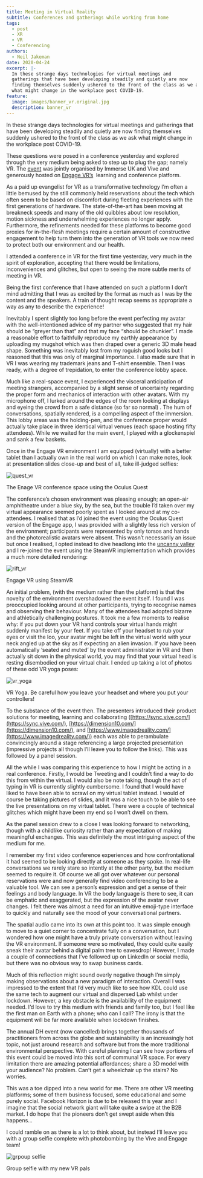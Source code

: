 ```yaml
---
title: Meeting in Virtual Reality
subtitle: Conferences and gatherings while working from home
tags:
  - post
  - XR
  - VR
  - Conferencing
authors:
  - Neil Jakeman
date: 2020-04-24
excerpt: |-
  In these strange days technologies for virtual meetings and 
  gatherings that have been developing steadily and quietly are now 
  finding themselves suddenly ushered to the front of the class as we ask 
  what might change in the workplace post COVID-19.
feature:
  image: images/banner_vr.original.jpg
  description: banner_vr
---
```


In these strange days technologies for virtual meetings and gatherings that have been developing steadily and quietly are now finding themselves suddenly ushered to the front of the class as we ask what might change in the workplace post COVID-19.

These questions were posed in a conference yesterday and explored through the very medium being asked to step up to plug the gap; namely VR. The [event](https://www.immerseuk.org/resources/future-of-work-in-vr-virtual-events/?utm_campaign=1726502_HTC%20Vive%20events%20e-shot14%20April%2020_Immerse%20UK&utm_medium=email&utm_source=dotdigital&dm_i=2VFU,1106E,7BJPRK,3WSMN,1) was jointly organised by Immerse UK and Vive and generously hosted on [Engage VR’s](https://engagevr.io/)  learning and conference platform.

As a paid up evangelist for VR as a transformative technology I’m often a little bemused by the still commonly held reservations about the tech which often seem to be based on discomfort during fleeting experiences with the first generations of hardware. The state-of-the-art has been moving at breakneck speeds and many of the old quibbles about low resolution, motion sickness and underwhelming experiences no longer apply. Furthermore, the refinements needed for these platforms to become good proxies for in-the-flesh meetings require a certain amount of constructive engagement to help turn them into the generation of VR tools we now need to protect both our environment and our health.

I attended a conference in VR for the first time yesterday, very much in the spirit of exploration, accepting that there would be limitations, inconveniences and glitches, but open to seeing the more subtle merits of meeting in VR.

Being the first conference that I have attended on such a platform I don’t mind admitting that I was as excited by the format as much as I was by the content and the speakers. A train of thought recap seems as appropriate a way as any to describe the experience!

Inevitably I spent slightly too long before the event perfecting my avatar with the well-intentioned advice of my partner who suggested that my hair should be “greyer than that” and that my face “should be chunkier”. I made a reasonable effort to faithfully reproduce my earthly appearance by uploading my mugshot which was then draped over a generic 3D male head shape. Something was inevitably lost from my roguish good looks but I reasoned that this was only of marginal importance. I also made sure that in VR I was wearing my trademark jeans and T-shirt ensemble. Then I was ready, with a degree of trepidation, to enter the conference lobby space.

Much like a real-space event, I experienced the visceral anticipation of meeting strangers, accompanied by a slight sense of uncertainty regarding the proper form and mechanics of interaction with other avatars. With my microphone off, I lurked around the edges of the room looking at displays and eyeing the crowd from a safe distance (so far so normal) . The hum of conversations, spatially rendered, is a compelling aspect of the immersion. This lobby areas was the holding-pen, and the conference proper would actually take place in three identical virtual venues (each space hosting fifty attendees). While we waited for the main event, I played with a glockenspiel and sank a few baskets.

Once in the Engage VR environment I am equipped (virtually) with a better tablet than I actually own in the real world on which I can make notes, look at presentation slides close-up and best of all, take ill-judged selfies:

![quest_vr](images/Quest.width-1024.jpg)

The Enage VR conference space using the Oculus Quest

The conference’s chosen environment was pleasing enough; an open-air amphitheatre under a blue sky, by the sea, but the trouble I’d taken over my virtual appearance seemed poorly spent as I looked around at my co-attendees. I realised that as I’d joined the event using the Oculus Quest version of the Engage app, I was provided with a slightly less rich version of the environment; participants were represented by only torsos and hands and the photorealistic avatars were absent. This wasn’t necessarily an issue but once I realised, I opted instead to dive headlong into the [uncanny valley](https://en.wikipedia.org/wiki/Uncanny_valley) and I re-joined the event using the SteamVR implementation which provides a much more detailed rendering:

![rift_vr](images/Rift.width-1024.jpg)

Engage VR using SteamVR

An initial problem, (with the medium rather than the platform) is that the novelty of the environment overshadowed the event itself. I found I was preoccupied looking around at other participants, trying to recognise names and observing their behaviour. Many of the attendees had adopted bizarre and athletically challenging postures. It took me a few moments to realise why: if you put down your VR hand controls your virtual hands might suddenly manifest by your feet. If you take off your headset to rub your eyes or visit the loo, your avatar might be left in the virtual world with your neck angled up at the sky as if expecting an alien invasion. If you have been automatically ‘seated and muted’ by the event administrator in VR and then actually sit down in the physical world, you may find that your virtual head is resting disembodied on your virtual chair. I ended up taking a lot of photos of these odd VR yoga poses:

![vr_yoga](images/VR_yoga.width-1024.jpg)

VR Yoga. Be careful how you leave your headset and where you put your controllers!

To the substance of the event then. The presenters introduced their product solutions for meeting, learning and collaborating ([https://sync.vive.com/](https://sync.vive.com/), [https://dimension10.com/](https://dimension10.com/), and [https://www.imagedreality.com/](https://www.imagedreality.com/)) each was able to perambulate convincingly around a stage referencing a large projected presentation (impressive projects all though I’ll leave you to follow the links). This was followed by a panel session.

All the while I was comparing this experience to how I might be acting in a real conference. Firstly, I would be Tweeting and I couldn’t find a way to do this from within the virtual. I would also be note taking, though the act of typing in VR is currently slightly cumbersome. I found that I would have liked to have been able to scrawl on my virtual tablet instead. I would of course be taking pictures of slides, and it was a nice touch to be able to see the live presentations on my virtual tablet. There were a couple of technical glitches which might have been my end so I won’t dwell on them.

As the panel session drew to a close I was looking forward to networking, though with a childlike curiosity rather than any expectation of making meaningful exchanges. This was definitely the most intriguing aspect of the medium for me.

I remember my first video conference experiences and how confrontational it had seemed to be looking directly at someone as they spoke. In real-life conversations we rarely stare so intently at the other party, but the medium seemed to require it. Of course we all got over whatever our personal reservations were and now generally find video conferencing to be a valuable tool. We can see a person’s expression and get a sense of their feelings and body language. In VR the body language is there to see, it can be emphatic and exaggerated, but the expression of the avatar never changes. I felt there was almost a need for an intuitive emoji-type interface to quickly and naturally see the mood of your conversational partners.

The spatial audio came into its own at this point too. It was simple enough to move to a quiet corner to concentrate fully on a conversation, but I wondered how one might have a truly private conversation without leaving the VR environment. If someone were so motivated, they could quite easily sneak their avatar behind a digital palm tree to eavesdrop! However, I made a couple of connections that I’ve followed up on LinkedIn or social media, but there was no obvious way to swap business cards.

Much of this reflection might sound overly negative though I’m simply making observations about a new paradigm of interaction. Overall I was impressed to the extent that I’d very much like to see how KDL could use the same tech to augment our virtual and dispersed Lab whilst under lockdown. However, a key obstacle is the availability of the equipment needed. I’d love to try this medium with friends and family too, but I feel like the first man on Earth with a phone; who can I call? The irony is that the equipment will be far more available when lockdown finishes.

The annual DH event (now cancelled) brings together thousands of practitioners from across the globe and sustainability is an increasingly hot topic, not just around research and software but from the more traditional environmental perspective. With careful planning I can see how portions of this event could be moved into this sort of communal VR space. For every limitation there are amazing potential affordances; share a 3D model with your audience? No problem. Can’t get a wheelchair up the stairs? No worries.

This was a toe dipped into a new world for me. There are other VR meeting platforms; some of them business focused, some educational and some purely social. Facebook Horizon is due to be released this year and I imagine that the social network giant will take quite a swipe at the B2B market. I do hope that the pioneers don’t get swept aside when this happens…

I could ramble on as there is a lot to think about, but instead I’ll leave you with a group selfie complete with photobombing by the Vive and Engage team!

![grpoup selfie](images/group_selfie.width-1024.jpg)

Group selfie with my new VR pals
